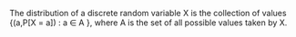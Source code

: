 The distribution of a discrete random variable X is the collection of values
{(a,P[X = a]) : a ∈ A }, where A is the set of all possible values taken by X.